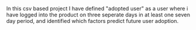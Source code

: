 In this csv based project I have defined "adopted user" as a user where i have logged into the product on three seperate days in at least one seven day period, and identified which factors predict future user adoption.
